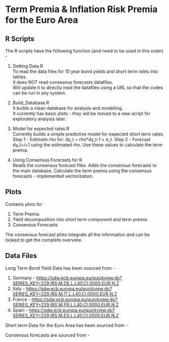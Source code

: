 # Term Premia &amp; Inflation Risk Premia for the Euro Area

## R Scripts
The R scripts have the following function (and need to be used in this order) -
1. Getting Data.R  
  To read the data files for 10 year bond yields and short term rates into tables.  
  It does NOT read consesnus forecasts datafiles.  
  Will update it to directly read the datafiles using a URL so that the codes can be run in any system. 
  
2. Build_Database.R  
  It builds a clean database for analysis and modelling.  
  It currently has basic plots - they will be moved to a new script for exploratory analysis later.  
  
3. Model for expected rates.R  
  Currently builds a simple predictive model for expected short term rates. 
  Step 1 - Estimate rho for: dy_t = rho*dy_t-1 + e_t. 
  Step 2 - Forecast dy_t+i+1 using the estimated rho. 
  Use these values to calculate the term premia. 
  
4. Using Consensus Forecasts for R  
  Reads the consensus forecast files. 
  Adds the consensus forecasts to the main database. 
  Calculate the term premia using the consensus forecasts - implemented vectorization. 

## Plots
Contains plots for
  1. Term Premia
  2. Yield decomposition into short term component and term premia
  3. Consensus Forecasts

The consensus forecast plots integrate all the information and can be looked to get the complete overview.

## Data Files
Long Term Bond Yield Data has been sourced from -
1. Germany - https://sdw.ecb.europa.eu/quickview.do?SERIES_KEY=229.IRS.M.DE.L.L40.CI.0000.EUR.N.Z
2. Italy - https://sdw.ecb.europa.eu/quickview.do?SERIES_KEY=229.IRS.M.IT.L.L40.CI.0000.EUR.N.Z
3. France - https://sdw.ecb.europa.eu/quickview.do?SERIES_KEY=229.IRS.M.FR.L.L40.CI.0000.EUR.N.Z
4. Spain - https://sdw.ecb.europa.eu/quickview.do?SERIES_KEY=229.IRS.M.ES.L.L40.CI.0000.EUR.N.Z
  
Short term Data for the Euro Area has been sourced from -

Consensus forecasts are sourced from -



  
